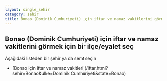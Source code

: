 ```yaml
---
layout: single_sehir
category: sehir
title: Bonao (Dominik Cumhuriyeti) için iftar ve namaz vakitlerini görmek için bir ilçe/eyalet seç
---
```



## Bonao (Dominik Cumhuriyeti) için iftar ve namaz vakitlerini görmek için bir ilçe/eyalet seç

Aşağıdaki listeden bir şehir ya da semt seçin


* [Bonao için iftar ve namaz vakitleri](/iftar.html?sehir=Bonao&ulke=Dominik Cumhuriyeti&state=Bonao)
